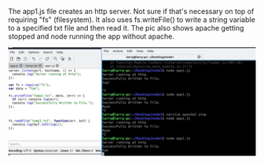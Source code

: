 The app1.js file creates an http server. Not sure if that's necessary on top of requiring "fs" (filesystem). It also uses fs.writeFile() to write a string variable to a specified txt file and then read it. The pic also shows apache getting stopped and node running the app without apache.

![alt text](write-read.jpg "Yum")
